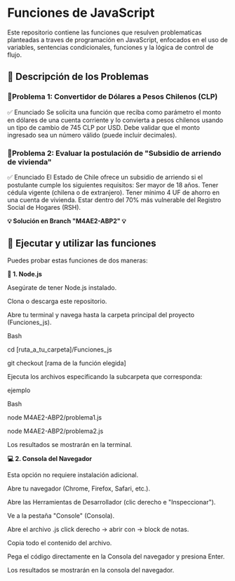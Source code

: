 # Funciones de JavaScript
Este repositorio contiene las funciones que resulven problematicas planteadas a traves de programación en JavaScript, enfocados en el uso de variables, sentencias condicionales, funciones y la lógica de control de flujo.

## 📝 Descripción de los Problemas 

### 📌Problema 1: Convertidor de Dólares a Pesos Chilenos (CLP)

✅ Enunciado
Se solicita una función que reciba como parámetro el monto en dólares de una cuenta corriente y lo convierta a pesos chilenos usando un tipo de cambio de 745 CLP por USD.
Debe validar que el monto ingresado sea un número válido (puede incluir decimales).

### 📌Problema 2: Evaluar la postulación de "Subsidio de arriendo de vivienda"

✅ Enunciado
El Estado de Chile ofrece un subsidio de arriendo si el postulante cumple los siguientes requisitos: Ser mayor de 18 años. Tener cédula vigente (chilena o de extranjero). Tener mínimo 4 UF de ahorro en una cuenta de vivienda. Estar dentro del 70% más vulnerable del Registro Social de Hogares (RSH).

**💡 Solución en Branch "M4AE2-ABP2" 💡**

## 🚀 Ejecutar y utilizar las funciones
Puedes probar estas funciones de dos maneras:

**🌱 1. Node.js**

Asegúrate de tener Node.js instalado.

Clona o descarga este repositorio.

Abre tu terminal y navega hasta la carpeta principal del proyecto (Funciones_js).

Bash

cd [ruta_a_tu_carpeta]/Funciones_js

git checkout [rama de la función elegida]

Ejecuta los archivos especificando la subcarpeta que corresponda:

ejemplo

Bash

node M4AE2-ABP2/problema1.js

node M4AE2-ABP2/problema2.js

Los resultados se mostrarán en la terminal.

**💻 2. Consola del Navegador**

Esta opción no requiere instalación adicional.

Abre tu navegador (Chrome, Firefox, Safari, etc.).

Abre las Herramientas de Desarrollador (clic derecho e "Inspeccionar").

Ve a la pestaña "Console" (Consola).

Abre el archivo .js click derecho -> abrir con -> block de notas.

Copia todo el contenido del archivo.

Pega el código directamente en la Consola del navegador y presiona Enter.

Los resultados se mostrarán en la consola del navegador.

